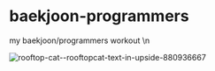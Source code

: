 # baekjoon-programmers
my baekjoon/programmers workout \n

![rooftop-cat--rooftopcat-text-in-upside-880936667](https://github.com/rooftopcaat/baekjoon-programmers/assets/143480639/760a825a-080b-40df-834f-49f6e4c10180)
